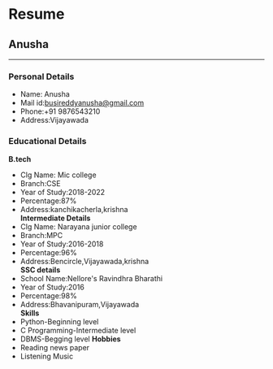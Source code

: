 # Resume

## Anusha
------------------------
### Personal Details<br>
* Name: Anusha<br>
* Mail id:busireddyanusha@gmail.com<br>
* Phone:+91 9876543210<br>
* Address:Vijayawada<br>
### Educational Details<br>
**B.tech**<br>
- Clg Name: Mic college<br>
- Branch:CSE<br>
- Year of Study:2018-2022<br>
- Percentage:87%<br>
- Address:kanchikacherla,krishna<br>
 **Intermediate Details**<br>
- Clg Name: Narayana junior college<br>
- Branch:MPC<br>
- Year of Study:2016-2018<br>
- Percentage:96%
- Address:Bencircle,Vijayawada,krishna<br>
**SSC details**<br>
- School Name:Nellore's Ravindhra Bharathi<br>
- Year of Study:2016<br>
- Percentage:98%<br>
- Address:Bhavanipuram,Vijayawada<br>
**Skills**<br>
- Python-Beginning level
- C Programming-Intermediate level
- DBMS-Begging level
**Hobbies**
- Reading news paper
- Listening Music


